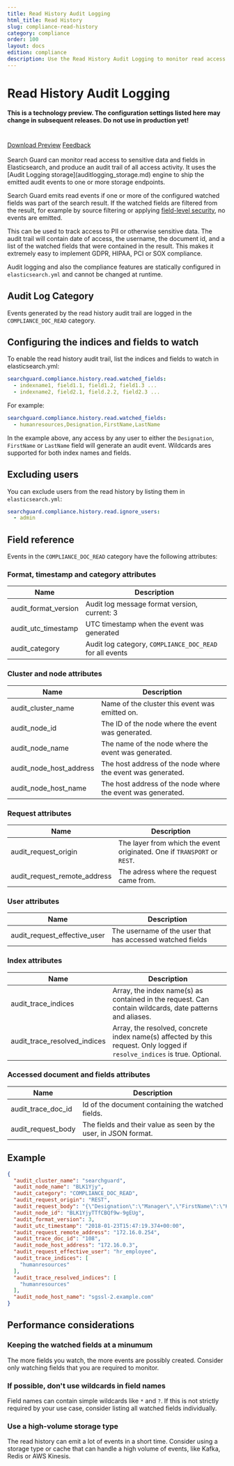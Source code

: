```yaml
---
title: Read History Audit Logging
html_title: Read History
slug: compliance-read-history
category: compliance
order: 100
layout: docs
edition: compliance
description: Use the Read History Audit Logging to monitor read access to sensitive data and stay compliant with GDRP, HIPAA, PCI and SOX.
---
```

<!---
Copryight 2017 floragunn GmbH
-->

# Read History Audit Logging

**This is a technology preview. The configuration settings listed here may change in subsequent releases. Do not use in production yet!**

<div class="header-back-buttons helper center" style="margin-top: 40px">
<a href="http://downloads.search-guard.com/compliance-preview-1" target="_blank" class="button stroke rounded large blue">Download Preview</a>
<a href="https://www.surveymonkey.de/r/SearchGuardVanguard" target="_blank" class="button stroke rounded large green">Feedback</a>
</div>

<br />
Search Guard can monitor read access to sensitive data and fields in Elasticsearch, and produce an audit trail of all access activity. It uses the [Audit Logging storage](auditlogging_storage.md) engine to ship the emitted audit events to one or more storage endpoints.

Search Guard emits read events if one or more of the configured watched fields was part of the search result. If the watched fields are filtered from the result, for example by source filtering or applying [field-level security](dlsfls_fls.md), no events are emitted. 

This can be used to track access to PII or otherwise sensitive data. The audit trail will contain date of access, the username, the document id, and a list of the watched fields that were contained in the result. This makes it extremely easy to implement GDPR, HIPAA, PCI or SOX compliance.

Audit logging and also the compliance features are statically configured in `elasticsearch.yml` and cannot be changed at runtime.

## Audit Log Category

Events generated by the read history audit trail are logged in the `COMPLIANCE_DOC_READ` category.

## Configuring the indices and fields to watch

To enable the read history audit trail, list the indices and fields to watch in elasticsearch.yml:

```yaml
searchguard.compliance.history.read.watched_fields:
  - indexname1, field1.1, field1.2, field1.3 ...
  - indexname2, field2.1, field.2.2, field2.3 ...
```

For example:

```yaml
searchguard.compliance.history.read.watched_fields:
  - humanresources,Designation,FirstName,LastName
```

In the example above, any access by any user to either the `Designation`, `FirstName` or `LastName` field will generate an audit event. Wildcards ares supported for both index names and fields.

## Excluding users

You can exclude users from the read history by listing them in `elasticsearch.yml`: 

```yaml
searchguard.compliance.history.read.ignore_users:
  - admin
```

## Field reference

Events in the `COMPLIANCE_DOC_READ` category have the following attributes:

### Format, timestamp and category attributes

| Name | Description |
|---|---|
| audit\_format\_version | Audit log message format version, current: 3|
| audit\_utc\_timestamp | UTC timestamp when the event was generated|
| audit\_category | Audit log category, `COMPLIANCE_DOC_READ` for all events|

### Cluster and node attributes

| Name | Description |
|---|---|
| audit\_cluster\_name | Name of the cluster this event was emitted on.|
| audit\_node\_id  | The ID of the node where the event was generated.|
| audit\_node\_name | The name of the node where the event was generated. |
| audit\_node\_host\_address |The host address of the node where the event was generated.|
| audit\_node\_host\_name |The host address of the node where the event was generated. |

### Request attributes

| Name | Description |
|---|---|
| audit\_request\_origin | The layer from which the event originated. One if `TRANSPORT` or `REST`.  |
| audit\_request\_remote\_address | The adress where the request came from.  |

### User attributes

| Name | Description |
|---|---|
| audit\_request\_effective\_user | The username of the user that has accessed watched fields |

### Index attributes

| Name | Description |
|---|---|
| audit\_trace\_indices | Array, the index name(s) as contained in the request. Can contain wildcards, date patterns and aliases.|
| audit\_trace\_resolved\_indices | Array, the resolved, concrete index name(s) affected by this request. Only logged if `resolve_indices` is true. Optional. |

### Accessed document and fields attributes

| Name | Description |
|---|---|
| audit\_trace\_doc\_id | Id of the document containing the watched fields. |
| audit\_request\_body | The fields and their value as seen by the user, in JSON format. |


## Example

```json
{
  "audit_cluster_name": "searchguard",
  "audit_node_name": "BLK1Yjy",
  "audit_category": "COMPLIANCE_DOC_READ",
  "audit_request_origin": "REST",
  "audit_request_body": "{\"Designation\":\"Manager\",\"FirstName\":\"KRISTI\",\"LastName\":\"LOVIE\"}",
  "audit_node_id": "BLK1YjyTTfCBQf9w-9gEUg",
  "audit_format_version": 3,
  "audit_utc_timestamp": "2018-01-23T15:47:19.374+00:00",
  "audit_request_remote_address": "172.16.0.254",
  "audit_trace_doc_id": "108",
  "audit_node_host_address": "172.16.0.3",
  "audit_request_effective_user": "hr_employee",
  "audit_trace_indices": [
    "humanresources"
  ],
  "audit_trace_resolved_indices": [
    "humanresources"
  ],
  "audit_node_host_name": "sgssl-2.example.com"
}
```

## Performance considerations

### Keeping the watched fields at a minumum

The more fields you watch, the more events are possibly created. Consider only watching fields that you are required to monitor.

### If possible, don't use wildcards in field names

Field names can contain simple wildcards like `*` and `?`. If this is not strictly required by your use case, consider listing all watched fields individually. 

### Use a high-volume storage type

The read history can emit a lot of events in a short time. Consider using a storage type or cache that can handle a high volume of events, like Kafka, Redis or AWS Kinesis.
